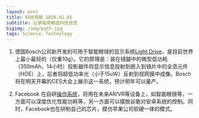 ```yaml
---
layout: post
title: 科技周报 2020.01.05
subtitle: 记录每周精选科技信息
bigimg: /img/path.jpg
tags: Science，Technology
---
```


1. 德国Bosch公司新开发的可用于智能眼镜的显示系统[Light Drive](https://www.bosch-sensortec.com/products/optical-microsystems/smartglasses-light-drive/)，是目前世界上最小最轻的（仅重10g）。它的原理是：装在镜腿中的微型低功耗（350mAh，14小时）投影器件将显示信息投射到嵌入到镜片中的全息元件（HOE）上，后者将超低功率光（小于15uW）反射到视网膜中成像。Bosch将在明天开幕的CES大会上展示这一系统，预计明年可以量产。
[](../img/C48AC338-F934-45E4-BB30-C368760E60C9.jpeg)

2. Facebook 在自研[操作系统](https://www.theverge.com/2019/12/19/21030043/facebook-os-custom-operating-system-android-reliance-self-sufficiency-ar-glasses)，将用在未来AR/VR等设备上，如智能眼镜等，一方面可以深度优化性能功耗等，另一方面可以摆脱谷歌对安卓系统的控制。同时，Facebook也在研制自己的芯片，模仿苹果公司软硬一体的模式。
[](../img/F7A38997-8E7A-4D97-B277-74E8285CBB5E.jpeg)
